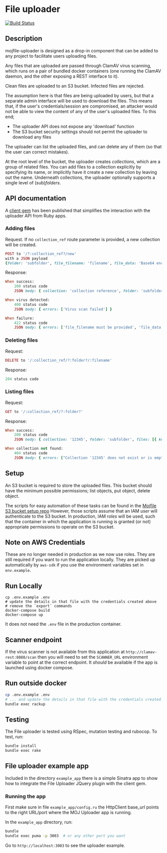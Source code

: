 # File uploader

[![Build
Status](https://travis-ci.org/ministryofjustice/mojfile-uploader.svg?branch=master)](https://travis-ci.org/ministryofjustice/mojfile-uploader)

## Description

mojfile-uploader is designed as a drop-in component that can be added to any project
to facilitate users uploading files.

Any files that are uploaded are passed through ClamAV virus scanning, which runs on
a pair of bundled docker containers (one running the ClamAV daemon, and the other
exposing a REST interface to it).

Clean files are uploaded to an S3 bucket. Infected files are rejected.

The assumption here is that files are being uploaded by users, but that a separate
admin interface will be used to download the files. This means that, if the user's
credentials/session are compromised, an attacker would not be able to view the content
of any of the user's uploaded files. To this end;

* The uploader API does not expose any 'download' function
* The S3 bucket security settings should not permit the uploader to download any files

The uploader can list the uploaded files, and can delete any of them (so that the user
can correct mistakes).

At the root level of the bucket, the uploader creates _collections_, which are a group
of related files. You can add files to a collection explicitly by specifying its name,
or implicitly have it create a new collection by leaving out the name. Underneath
collections, the uploader optionally supports a single level of (sub)_folders_.

## API documentation

A [client gem](https://github.com/ministryofjustice/mojfile-uploader-api-client) has
been published that simplifies the interaction with the uploader API from Ruby apps.

### Adding files

Request. If no `collection_ref` route parameter is provided, a new collection will be created.

```ruby
POST to '/?:collection_ref?/new'
with a JSON payload
{folder: 'subfolder', file_filename: 'filename', file_data: 'Base64 encoded file data'}
```

Response:

```ruby
When success:
    200 status code
    JSON body: { collection: 'collection reference', folder: 'subfolder', key: 'filename' }

When virus detected:
    400 status code
    JSON body: { errors: ['Virus scan failed'] }

When failure:
    422 status code
    JSON body: { errors: ['file_filename must be provided', 'file_data must be provided'] }
```

### Deleting files

Request:

```ruby
DELETE to '/:collection_ref/?:folder?/:filename'
```

Response:

```ruby
204 status code
```

### Listing files

Request:

```ruby
GET to '/:collection_ref/?:folder?'
```

Response:

```ruby
When success:
    200 status code
    JSON body: { collection: '12345', folder: 'subfolder', files: [{ key: '12345/subfolder/test.doc', title: 'test.doc', last_modified: '2016-12-05T12:20:02.000Z' }] }

When collection not found:
    404 status code
    JSON body: { errors: ["Collection '12345' does not exist or is empty."] }
```

## Setup

An S3 bucket is required to store the uploaded files. This bucket
should have the minimum possible permissions; list objects, put object,
delete object.

The scripts for easy automation of these tasks can be found in the
[Mojfile S3 bucket setup repo](https://github.com/ministryofjustice/mojfile-s3-bucket-setup)
However, those scripts assume that an IAM *user* will authenticate to the S3 bucket.
In production, IAM *roles* will be used, such that the container in which the application
is running is granted (or not) appropriate permissions to operate on the S3 bucket.

## Note on AWS Credentials

These are no longer needed in production as we now use roles.  They are
still required if you want to run the application locally.  They are
picked up automatically by `aws-sdk` if you use the environment
variables set in `env.example`.

## Run Locally

```
cp .env.example .env
# update the details in that file with the credentials created above
# remove the `export` commands
docker-compose build
docker-compose up
```

It does not need the `.env` file in the production container.

## Scanner endpoint

If the virus scanner is not available from this application at
`http://clamav-rest:8080/scan` then you will need to set the
`SCANNER_URL` environment variable to point at the correct endpoint.  It
*should* be available if the app is launched using docker compose.

## Run outside docker

```bash
cp .env.example .env
# ... and update the details in that file with the credentials created above
bundle exec rackup
```

## Testing

The File uploader is tested using RSpec, mutation testing and rubocop.
To test, run:

```bash
bundle install
bundle exec rake
```

## File uploader example app

Included in the directory `example_app` there is a simple Sinatra app to show how to integrate the File Uploader JQuery plugin with the client gem.

### Running the app

First make sure in file `example_app/config.ru` the HttpClient base_url points to the right URL/port where the MOJ Uploader app is running.

In the `example_app` directory, run:

```sh
bundle
bundle exec puma -p 3003  # or any other port you want
```

Go to `http://localhost:3003` to see the uploader example.
